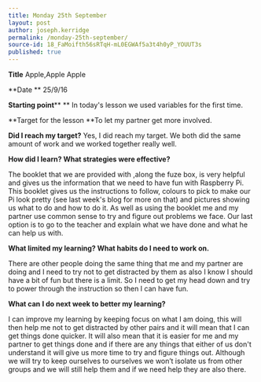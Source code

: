 ```yaml
---
title: Monday 25th September
layout: post
author: joseph.kerridge
permalink: /monday-25th-september/
source-id: 18_FaMoifth56sRTqH-mL0EGWAf5a3t4h0yP_YOUUT3s
published: true
---
```

**Title**  	Apple,Apple Apple					

**Date **	25/9/16

**Starting point****			** In today's lesson we used variables for the first time.	

**Target for the lesson	**To let my partner get more involved.		

**Did I reach my target?**	Yes, I did reach my target. We both did the same amount of     				work and we worked together really well.

**How did I learn? What strategies were effective?**

The booklet that we are provided with ,along the fuze box, is very helpful and gives us the information that we need to have fun with Raspberry Pi. This booklet gives us the instructions to follow, colours to pick to make our Pi look pretty (see last week's blog for more on that) and pictures showing us what to do and how to do it. As well as using the booklet me and my partner use common sense to try and figure out problems we face. Our last option is to go to the teacher and explain what we have done and what he can help us with.

**What limited my learning? What habits do I need to work on.**

There are other people doing the same thing that me and my partner are doing and I need to try not to get distracted by them as also I know I should have a bit of fun but there is a limit. So I need to get my head down and try to power through the instruction so then I can have fun.

**What can** **I do next week to better my learning?**

I can improve my learning by keeping focus on what I am doing, this will then help me not to get distracted by other pairs and it will mean that I can get things done quicker. It will also mean that it is easier for me and my partner to get things done and if there are any things that either of us don't understand it will give us more time to try and figure things out. Although we will try to keep ourselves to ourselves we won’t isolate us from other groups and we will still help them and if we need help they are also there.

